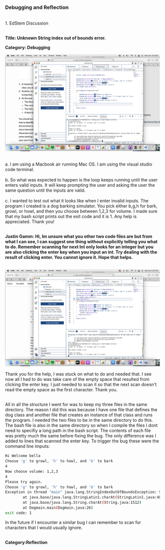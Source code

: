 ### Debugging and Reflection
<br/>
1. EdStem Discussion
<br/>
<br/>

**Title: Unknown String index out of bounds error.**
<br/>

**Category: Debugging**


![](dog.png)

<br/>
a. I am using a Macbook air running Mac OS. I am using the visual studio code terminal.
<br/>
<br/>
b. So what was expected to happen is the loop keeps running until the user enters valid inputs. It will keep prompting the user and asking the user the same question until the inputs are valid.
<br/>
<br/>
c. I wanted to test out what it looks like when I enter invalid inputs. The program I created is a dog barking simulator. You pick either b,g,h for bark, growl, or howl, and then you choose between 1,2,3 for volume. I made sure that my bash script prints out the exit code and it is 1. Any help is appreciated. Thank you!
<br/>
<br/>

**Justin Gamm: Hi, Im unsure what you other two code files are but from what I can see, I can suggest one thing without explicitly telling you what to do. Remember scanning for next Int only looks for an integer but you are also clicking the enter key when you input an int. Try dealing with the result of clicking enter. You cannot ignore it. Hope that helps.**
<br/>
<br/>

![](dogfix.png)

Thank you for the help, I was stuck on what to do and needed that. I see now all I had to do was take care of the empty space that resulted from clicking the enter key. I just needed to scan it so that the next scan doesn't read the empty space as the first character. Thank you.
<br/>
<br/>

All in all the structure I went for was to keep my three files in the same directory. The reason I did this was because I have one file that defines the dog class and another file that creates an instance of that class and runs the program. I needed the two files to be in the same directory to do this. The bash file is also in the same directory so when I compile the files I dont need to specifiy a long path in the bash script. The contents of each file was pretty much the same before fixing the bug. The only difference was I added to lines that scanned the enter key. To trigger the bug these were the command line imputs:
```bash  bash Dogsh.sh bella
Hi Welcome bella
Choose 'g' to growl, 'h' to howl, and 'b' to bark 
4
Now choose volume: 1,2,3
4
Please try again.
Choose 'g' to growl, 'h' to howl, and 'b' to bark 
Exception in thread "main" java.lang.StringIndexOutOfBoundsException: String index out of range: 0
        at java.base/java.lang.StringLatin1.charAt(StringLatin1.java:48)
        at java.base/java.lang.String.charAt(String.java:1512)
        at Dogmain.main(Dogmain.java:26)
exit code: 1
```

In the future if I encounter a similar bug I can remember to scan for characters that I would usually ignore.
<br/>
<br/>

**Category:Reflection**
